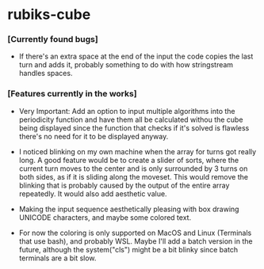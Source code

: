 # rubiks-cube

### [Currently found bugs]
- If there's an extra space at the end of the input
the code copies the last turn and adds it, probably something to do with
how stringstream handles spaces.


### [Features currently in the works]
- Very Important: Add an option to input multiple algorithms into the
periodicity function and have them all be calculated withou the cube
being displayed since the function that checks if it's solved is flawless
there's no need for it to be displayed anyway.

- I noticed blinking on my own machine when the array for turns
got really long. A good feature would be to create a slider of sorts, where
the current turn moves to the center and is only surrounded by 3 turns
on both sides, as if it is sliding along the moveset. This would remove the
blinking that is probably caused by the output of the entire array repeatedly.
It would also add aesthetic value.
- Making the input sequence aesthetically pleasing with box drawing UNICODE
characters, and maybe some colored text.
- For now the coloring is only supported on MacOS and Linux 
(Terminals that use bash), and probably WSL. Maybe I'll add a batch version in
the future, although the system("cls") might be a bit blinky since batch
terminals are a bit slow.
